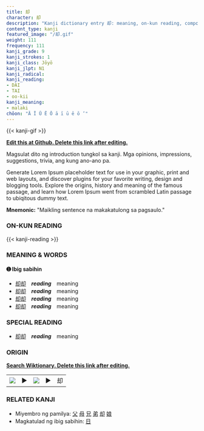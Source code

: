 ```yaml
---
title: 却
character: 却
description: "Kanji dictionary entry 却: meaning, on-kun reading, compounds, origin, related kanji"
content_type: kanji
featured_image: "/却.gif"
weight: 111
frequency: 111
kanji_grade: 9
kanji_strokes: 1
kanji_class: Jōyō
kanji_jlpt: N1
kanji_radical: 
kanji_reading: 
- DAI
- TAI
- oo-kii
kanji_meaning:
- malaki
chōon: "Ā Ī Ū Ē Ō ā ī ū ē ō ’"
---
```

[//]: # (Don't edit the line below. Kanji animated GIF code is automatically generated.)
{{< kanji-gif >}}

[//]: # (Edit below this line.)

**[Edit this at Github. Delete this link after editing.](https://github.com/tim0g/tim/tree/main/content/kanji/却/index.md)**

Magsulat dito ng introduction tungkol sa kanji. Mga opinions, impressions, suggestions, trivia, ang kung ano-ano pa.

Generate Lorem Ipsum placeholder text for use in your graphic, print and web layouts, and discover plugins for your favorite writing, design and blogging tools. Explore the origins, history and meaning of the famous passage, and learn how Lorem Ipsum went from scrambled Latin passage to ubiqitous dummy text.
 
**Mnemonic:** "Maikling sentence na makakatulong sa pagsaulo."

### ON-KUN READING

[//]: # (Don't edit the line below. ON-KUN READING code is automatically generated.)
{{< kanji-reading >}}

### MEANING & WORDS

#### ➊ **Ibig sabihin**
  - [却](../却)[却](../却)　***reading***　meaning
  - [却](../却)[却](../却)　***reading***　meaning
  - [却](../却)[却](../却)　***reading***　meaning
  - [却](../却)[却](../却)　***reading***　meaning

### SPECIAL READING
  - [却](../却)[却](../却)　***reading***　meaning

### ORIGIN

**[Search Wiktionary. Delete this link after editing.](https://wiktionary.org/wiki/却)**
<table class="kanji-table"><tr><td>
<img src="60px-却-bronze.svg.png">
</td><td>▶</td><td>
<img src="60px-却-oracle.svg.png">
</td><td>▶</td>
<td class="kanji-origin">却</td>
</tr></table>

### RELATED KANJI
- Miyembro ng pamilya: [父](../父) [母](../母) [兄](../兄) [弟](../弟) [却](../却) [娘](../娘)
- Magkatulad ng ibig sabihin: [日](../日)
